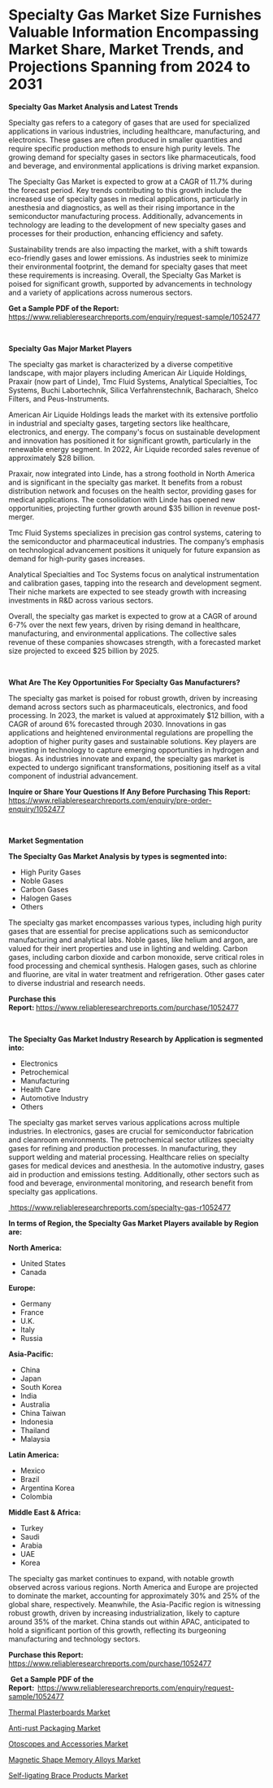 <p><h1>Specialty Gas Market Size Furnishes Valuable Information Encompassing Market Share, Market Trends, and Projections Spanning from 2024 to 2031</h1></p><p><strong>Specialty Gas Market Analysis and Latest Trends</strong></p>
<p><p>Specialty gas refers to a category of gases that are used for specialized applications in various industries, including healthcare, manufacturing, and electronics. These gases are often produced in smaller quantities and require specific production methods to ensure high purity levels. The growing demand for specialty gases in sectors like pharmaceuticals, food and beverage, and environmental applications is driving market expansion.</p><p>The Specialty Gas Market is expected to grow at a CAGR of 11.7% during the forecast period. Key trends contributing to this growth include the increased use of specialty gases in medical applications, particularly in anesthesia and diagnostics, as well as their rising importance in the semiconductor manufacturing process. Additionally, advancements in technology are leading to the development of new specialty gases and processes for their production, enhancing efficiency and safety.</p><p>Sustainability trends are also impacting the market, with a shift towards eco-friendly gases and lower emissions. As industries seek to minimize their environmental footprint, the demand for specialty gases that meet these requirements is increasing. Overall, the Specialty Gas Market is poised for significant growth, supported by advancements in technology and a variety of applications across numerous sectors.</p></p>
<p><strong>Get a Sample PDF of the Report:&nbsp;</strong> <a href="https://www.reliableresearchreports.com/enquiry/request-sample/1052477?utm_campaign=83&utm_medium=2&utm_source=Github&utm_content=ia&utm_term=09112024&utm_id=specialty-gas">https://www.reliableresearchreports.com/enquiry/request-sample/1052477</a></p>
<p>&nbsp;</p>
<p><strong>Specialty Gas Major Market Players</strong></p>
<p><p>The specialty gas market is characterized by a diverse competitive landscape, with major players including American Air Liquide Holdings, Praxair (now part of Linde), Tmc Fluid Systems, Analytical Specialties, Toc Systems, Buchi Labortechnik, Silica Verfahrenstechnik, Bacharach, Shelco Filters, and Peus-Instruments. </p><p>American Air Liquide Holdings leads the market with its extensive portfolio in industrial and specialty gases, targeting sectors like healthcare, electronics, and energy. The company's focus on sustainable development and innovation has positioned it for significant growth, particularly in the renewable energy segment. In 2022, Air Liquide recorded sales revenue of approximately $28 billion.</p><p>Praxair, now integrated into Linde, has a strong foothold in North America and is significant in the specialty gas market. It benefits from a robust distribution network and focuses on the health sector, providing gases for medical applications. The consolidation with Linde has opened new opportunities, projecting further growth around $35 billion in revenue post-merger.</p><p>Tmc Fluid Systems specializes in precision gas control systems, catering to the semiconductor and pharmaceutical industries. The company’s emphasis on technological advancement positions it uniquely for future expansion as demand for high-purity gases increases.</p><p>Analytical Specialties and Toc Systems focus on analytical instrumentation and calibration gases, tapping into the research and development segment. Their niche markets are expected to see steady growth with increasing investments in R&D across various sectors.</p><p>Overall, the specialty gas market is expected to grow at a CAGR of around 6-7% over the next few years, driven by rising demand in healthcare, manufacturing, and environmental applications. The collective sales revenue of these companies showcases strength, with a forecasted market size projected to exceed $25 billion by 2025.</p></p>
<p>&nbsp;</p>
<p><strong>What Are The Key Opportunities For Specialty Gas Manufacturers?</strong></p>
<p><p>The specialty gas market is poised for robust growth, driven by increasing demand across sectors such as pharmaceuticals, electronics, and food processing. In 2023, the market is valued at approximately $12 billion, with a CAGR of around 6% forecasted through 2030. Innovations in gas applications and heightened environmental regulations are propelling the adoption of higher purity gases and sustainable solutions. Key players are investing in technology to capture emerging opportunities in hydrogen and biogas. As industries innovate and expand, the specialty gas market is expected to undergo significant transformations, positioning itself as a vital component of industrial advancement.</p></p>
<p><strong>Inquire or Share Your Questions If Any Before Purchasing This Report:</strong> <a href="https://www.reliableresearchreports.com/enquiry/pre-order-enquiry/1052477?utm_campaign=83&utm_medium=2&utm_source=Github&utm_content=ia&utm_term=09112024&utm_id=specialty-gas">https://www.reliableresearchreports.com/enquiry/pre-order-enquiry/1052477</a></p>
<p>&nbsp;</p>
<p><strong>Market Segmentation</strong></p>
<p><strong>The Specialty Gas Market Analysis by types is segmented into:</strong></p>
<p><ul><li>High Purity Gases</li><li>Noble Gases</li><li>Carbon Gases</li><li>Halogen Gases</li><li>Others</li></ul></p>
<p><p>The specialty gas market encompasses various types, including high purity gases that are essential for precise applications such as semiconductor manufacturing and analytical labs. Noble gases, like helium and argon, are valued for their inert properties and use in lighting and welding. Carbon gases, including carbon dioxide and carbon monoxide, serve critical roles in food processing and chemical synthesis. Halogen gases, such as chlorine and fluorine, are vital in water treatment and refrigeration. Other gases cater to diverse industrial and research needs.</p></p>
<p><strong>Purchase this Report:&nbsp;</strong><a href="https://www.reliableresearchreports.com/purchase/1052477?utm_campaign=83&utm_medium=2&utm_source=Github&utm_content=ia&utm_term=09112024&utm_id=specialty-gas">https://www.reliableresearchreports.com/purchase/1052477</a></p>
<p>&nbsp;</p>
<p><strong>The Specialty Gas Market Industry Research by Application is segmented into:</strong></p>
<p><ul><li>Electronics</li><li>Petrochemical</li><li>Manufacturing</li><li>Health Care</li><li>Automotive Industry</li><li>Others</li></ul></p>
<p><p>The specialty gas market serves various applications across multiple industries. In electronics, gases are crucial for semiconductor fabrication and cleanroom environments. The petrochemical sector utilizes specialty gases for refining and production processes. In manufacturing, they support welding and material processing. Healthcare relies on specialty gases for medical devices and anesthesia. In the automotive industry, gases aid in production and emissions testing. Additionally, other sectors such as food and beverage, environmental monitoring, and research benefit from specialty gas applications.</p></p>
<p><a href="https://www.reliableresearchreports.com/specialty-gas-r1052477?utm_campaign=83&utm_medium=2&utm_source=Github&utm_content=ia&utm_term=09112024&utm_id=specialty-gas">&nbsp;https://www.reliableresearchreports.com/specialty-gas-r1052477</a></p>
<p><strong>In terms of Region, the Specialty Gas Market Players available by Region are:</strong></p>
<p>
    <p> <strong> North America: </strong>
        <ul>
            <li>United States</li>
            <li>Canada</li>
        </ul>
        </p> 
    <p> <strong> Europe: </strong>
        <ul>
            <li>Germany</li>
            <li>France</li>
            <li>U.K.</li>
            <li>Italy</li>
            <li>Russia</li>
        </ul>
        </p> 
    <p> <strong> Asia-Pacific: </strong>
        <ul>
            <li>China</li>
            <li>Japan</li>
            <li>South Korea</li>
            <li>India</li>
            <li>Australia</li>
            <li>China Taiwan</li>
            <li>Indonesia</li>
            <li>Thailand</li>
            <li>Malaysia</li>
        </ul>
        </p> 
    <p> <strong> Latin America: </strong>
        <ul>
            <li>Mexico</li>
            <li>Brazil</li>
            <li>Argentina Korea</li>
            <li>Colombia</li>
        </ul>
        </p> 
    <p> <strong> Middle East & Africa: </strong>
        <ul>
            <li>Turkey</li>
            <li>Saudi</li>
            <li>Arabia</li>
            <li>UAE</li>
            <li>Korea</li>
        </ul>
    </p>
    </p>
<p><p>The specialty gas market continues to expand, with notable growth observed across various regions. North America and Europe are projected to dominate the market, accounting for approximately 30% and 25% of the global share, respectively. Meanwhile, the Asia-Pacific region is witnessing robust growth, driven by increasing industrialization, likely to capture around 35% of the market. China stands out within APAC, anticipated to hold a significant portion of this growth, reflecting its burgeoning manufacturing and technology sectors.</p></p>
<p><strong>Purchase this Report: </strong><a href="https://www.reliableresearchreports.com/purchase/1052477?utm_campaign=83&utm_medium=2&utm_source=Github&utm_content=ia&utm_term=09112024&utm_id=specialty-gas">https://www.reliableresearchreports.com/purchase/1052477</a></p>
<p>&nbsp;<strong>Get a Sample PDF of the Report:&nbsp;&nbsp;</strong><a href="https://www.reliableresearchreports.com/enquiry/request-sample/1052477?utm_campaign=83&utm_medium=2&utm_source=Github&utm_content=ia&utm_term=09112024&utm_id=specialty-gas">https://www.reliableresearchreports.com/enquiry/request-sample/1052477</a></p>
<p><strong></strong></p>
<p><p><a href="https://github.com/avilarotedlowkog/Market-Research-Report-List-1/blob/main/thermal-plasterboards-market.md?utm_campaign=83&utm_medium=2&utm_source=Github&utm_content=ia&utm_term=09112024&utm_id=specialty-gas">Thermal Plasterboards Market</a></p><p><a href="https://www.linkedin.com/pulse/anti-rust-packaging-market-matrix-applications-types-fg07e?utm_campaign=83&utm_medium=2&utm_source=Github&utm_content=ia&utm_term=09112024&utm_id=specialty-gas">Anti-rust Packaging Market</a></p><p><a href="https://issuu.com/reportprime-2/docs/otoscopes-and-accessories-market-si_dd0b120759c62a?utm_campaign=83&utm_medium=2&utm_source=Github&utm_content=ia&utm_term=09112024&utm_id=specialty-gas">Otoscopes and Accessories Market</a></p><p><a href="https://github.com/fannklhimesu/Market-Research-Report-List-1/blob/main/magnetic-shape-memory-alloys-market.md?utm_campaign=83&utm_medium=2&utm_source=Github&utm_content=ia&utm_term=09112024&utm_id=specialty-gas">Magnetic Shape Memory Alloys Market</a></p><p><a href="https://issuu.com/reportprime-2/docs/self-ligating-brace-products-market_0a6ae38c2568cd?utm_campaign=83&utm_medium=2&utm_source=Github&utm_content=ia&utm_term=09112024&utm_id=specialty-gas">Self-ligating Brace Products Market</a></p></p>